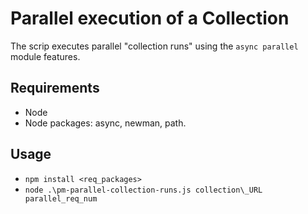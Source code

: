 # Parallel execution of a Collection
The scrip executes parallel "collection runs" using the ```async parallel``` module features. 

## Requirements
- Node
- Node packages: async, newman, path.

## Usage 
- ```npm install <req_packages>```
- `node .\pm-parallel-collection-runs.js collection\_URL parallel_req_num`